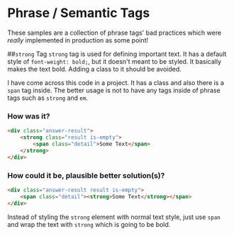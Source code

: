# Phrase / Semantic Tags
These samples are a collection of phrase tags' bad practices which were _really_ implemented in production as some point!

##`strong` Tag
`strong` tag is used for defining important text. It has a default style of `font-weight: bold;`, but it doesn't meant to be styled. It basically makes the text bold. Adding a class to it should be avoided.

I have come across this code in a project. It has a class and also there is a `span` tag inside. The better usage is not to have any tags inside of phrase tags such as `strong` and `em`.

### How was it?
```html
<div class="answer-result">
    <strong class="result is-empty">
        <span class="detail">Some Text</span>
    </strong>
</div>
```

### How could it be, plausible better solution(s)?
```html
<div class="answer-result result is-empty">
	<span class="detail"><strong>Some Text</strong></span>
</div>
```

Instead of styling the `strong` element with normal text style, just use `span` and wrap the text with `strong` which is going to be bold.